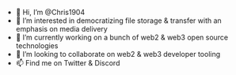 - 👋 Hi, I’m @Chris1904
- 👀 I’m interested in democratizing file storage & transfer with an emphasis on media delivery
- 🌱 I’m currently working on a bunch of web2 & web3 open source technologies
- 💞️ I’m looking to collaborate on web2 & web3 developer tooling
- 📫 Find me on Twitter & Discord
